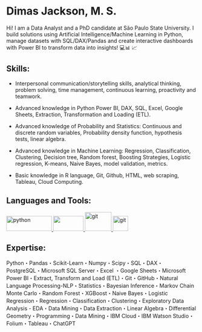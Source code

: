 # Dimas Jackson, M. S.

Hi! I am a Data Analyst and a PhD candidate at São Paulo State University. I build solutions using Artificial Intelligence/Machine Learning in Python, manage datasets with SQL/DAX/Pandas and create interactive dashboards with Power BI to transform data into insights! 💻📊 📈

## Skills:

 * Interpersonal communication/storytelling skills, analytical thinking, problem solving, time management, continuous learning, proactivity and teamwork.
 
 * Advanced knowledge in Python Power BI, DAX, SQL, Excel, Google Sheets, Extraction, Transformation and Loading (ETL).
 
 * Advanced knowledge of Probability and Statistics: Continuous and discrete random variables, Probability density function, hypothesis tests, linear algebra.
 
 * Advanced knowledge in Machine Learning: Regression, Classification, Clustering, Decision tree, Random forest, Boosting Strategies, Logistic regression, K-means, Naive Bayes, model validation, metrics.
 
 * Basic knowledge in R language, Git, Github, HTML, web scraping, Tableau, Cloud Computing.

## Languages and Tools:

 <p align="left"> <a href="https://www.python.org" target="_blank"> <img src="https://www.python.org/static/img/python-logo.png" alt="python" width="120" height="40"/> </a> 
 <a href="https://powerbi.microsoft.com/en-au/" target="_blank"> <img src="https://logos-world.net/wp-content/uploads/2022/02/Microsoft-Power-BI-Symbol.png" width="80" height="40"/> </a>
  <a href="https://www.microsoft.com/pt-br/sql-server/sql-server-downloads" target="_blank"> <img src="https://www.commvault.com/wp-content/uploads/2019/08/sql-server_logo.jpg?quality=80&w=930" alt="git" width="70" height="50"/> </a> 
 <a href="https://git-scm.com/" target="_blank"> <img src="https://www.vectorlogo.zone/logos/git-scm/git-scm-icon.svg" alt="git" width="40" height="40"/> </a> 

## Expertise: 

Python・Pandas・Scikit-Learn・Numpy・Scipy・SQL・DAX・PostgreSQL・Microsoft SQL Server・Excel ・Google Sheets・Microsoft Power BI・Extract, Transform and Load (ETL)・Git・GitHub・Natural Language Processing-NLP・Statistics・Bayesian Inference・Markov Chain Monte Carlo・Random Forest・XGBoost・Naive Bayes・Logistic Regression・Regression・Classification・Clustering・Exploratory Data Analysis - EDA・Data Mining・Data Extraction・Linear Algebra・Differential Geometry・Programming・Data Mining・IBM Cloud・IBM Watson Studio・Folium・Tableau・ChatGPT
